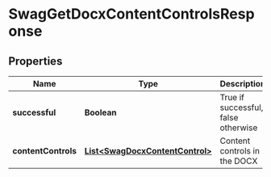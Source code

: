 
# SwagGetDocxContentControlsResponse

## Properties
Name | Type | Description | Notes
------------ | ------------- | ------------- | -------------
**successful** | **Boolean** | True if successful, false otherwise |  [optional]
**contentControls** | [**List&lt;SwagDocxContentControl&gt;**](SwagDocxContentControl.md) | Content controls in the DOCX |  [optional]



